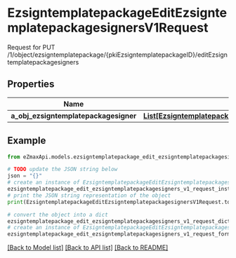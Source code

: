 # EzsigntemplatepackageEditEzsigntemplatepackagesignersV1Request

Request for PUT /1/object/ezsigntemplatepackage/{pkiEzsigntemplatepackageID}/editEzsigntemplatepackagesigners

## Properties

Name | Type | Description | Notes
------------ | ------------- | ------------- | -------------
**a_obj_ezsigntemplatepackagesigner** | [**List[EzsigntemplatepackagesignerRequestCompound]**](EzsigntemplatepackagesignerRequestCompound.md) |  | 

## Example

```python
from eZmaxApi.models.ezsigntemplatepackage_edit_ezsigntemplatepackagesigners_v1_request import EzsigntemplatepackageEditEzsigntemplatepackagesignersV1Request

# TODO update the JSON string below
json = "{}"
# create an instance of EzsigntemplatepackageEditEzsigntemplatepackagesignersV1Request from a JSON string
ezsigntemplatepackage_edit_ezsigntemplatepackagesigners_v1_request_instance = EzsigntemplatepackageEditEzsigntemplatepackagesignersV1Request.from_json(json)
# print the JSON string representation of the object
print(EzsigntemplatepackageEditEzsigntemplatepackagesignersV1Request.to_json())

# convert the object into a dict
ezsigntemplatepackage_edit_ezsigntemplatepackagesigners_v1_request_dict = ezsigntemplatepackage_edit_ezsigntemplatepackagesigners_v1_request_instance.to_dict()
# create an instance of EzsigntemplatepackageEditEzsigntemplatepackagesignersV1Request from a dict
ezsigntemplatepackage_edit_ezsigntemplatepackagesigners_v1_request_form_dict = ezsigntemplatepackage_edit_ezsigntemplatepackagesigners_v1_request.from_dict(ezsigntemplatepackage_edit_ezsigntemplatepackagesigners_v1_request_dict)
```
[[Back to Model list]](../README.md#documentation-for-models) [[Back to API list]](../README.md#documentation-for-api-endpoints) [[Back to README]](../README.md)


